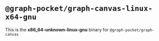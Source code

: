 # `@graph-pocket/graph-canvas-linux-x64-gnu`

This is the **x86_64-unknown-linux-gnu** binary for `@graph-pocket/graph-canvas`
